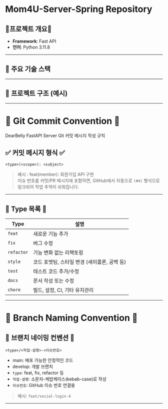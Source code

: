# Mom4U-Server-Spring Repository

## 🚀프로젝트 개요🚀
- **Framework**: Fast API
- **언어**: Python 3.11.8

---

## 🧩 주요 기술 스택


---

## 📁 프로젝트 구조 (예시)


---
# 📝 Git Commit Convention 📝

DearBelly FastAPI Server Git 커밋 메시지 작성 규칙

## ✅ 커밋 메시지 형식 ✅

```angular2html
<type>(<scope>): <subject>
```
> 예시 : feat(member): 회원가입 API 구현 <br>
> 이슈 번호를 커밋/PR 메시지에 포함하면, GitHub에서 자동으로 `(#4)` 형식으로 링크되어 작업 추적이 쉬워집니다.

---

## 🧩 Type 목록 🧩

| Type       | 설명 |
|------------|------|
| `feat`     | 새로운 기능 추가 |
| `fix`      | 버그 수정 |
| `refactor` | 기능 변화 없는 리팩토링 |
| `style`    | 코드 포맷팅, 스타일 변경 (세미콜론, 공백 등) |
| `test`     | 테스트 코드 추가/수정 |
| `docs`     | 문서 작성 또는 수정 |
| `chore`    | 빌드, 설정, CI, 기타 유지관리 |

---

# 🌿 Branch Naming Convention 🌿

## 📌 브랜치 네이밍 컨벤션 📌

```angular2html
<type>/<작업-설명>-<이슈번호>
```
- main: 배포 가능한 안정적인 코드
- develop: 개발 브랜치
- `type`: feat, fix, refactor 등
- `작업-설명`: 소문자-케밥케이스(kebab-case)로 작성
- `이슈번호`: GitHub 이슈 번호 연결용
> 예시: `feat/social-login-4`

---